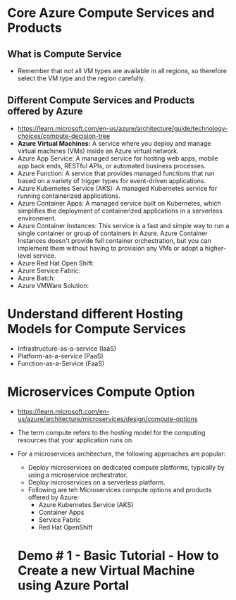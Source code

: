 # Core Azure Compute Services and Products

## What is Compute Service
- Remember that not all VM types are available in all regions, so therefore select the VM type and the region carefully. 

## Different Compute Services and Products offered by Azure
- https://learn.microsoft.com/en-us/azure/architecture/guide/technology-choices/compute-decision-tree
- **Azure Virtual Machines:** A service where you deploy and manage virtual machines (VMs) inside an Azure virtual network.
- Azure App Service: A managed service for hosting web apps, mobile app back ends, RESTful APIs, or automated business processes.
- Azure Function: A service that provides managed functions that run based on a variety of trigger types for event-driven applications.
- Azure Kubernetes Service (AKS): A managed Kubernetes service for running containerized applications.
- Azure Container Apps: A managed service built on Kubernetes, which simplifies the deployment of containerized applications in a serverless environment.
- Azure Container Instances: This service is a fast and simple way to run a single container or group of containers in Azure.
                             Azure Container Instances doesn't provide full container orchestration, but you can implement them without having to provision
                             any VMs or adopt a higher-level service.
- Azure Red Hat Open Shift: 
- Azure Service Fabric:
- Azure Batch:
- Azure VMWare Solution:

# Understand different Hosting Models for Compute Services

- Infrastructure-as-a-service (IaaS)
- Platform-as-a-service (PaaS)
- Function-as-a-Service (FaaS)

# Microservices Compute Option
- https://learn.microsoft.com/en-us/azure/architecture/microservices/design/compute-options
- The term compute refers to the hosting model for the computing resources that your application runs on.
- For a microservices architecture, the following approaches are popular:
  - Deploy microservices on dedicated compute platforms, typically by using a microservice orchestrator.
  - Deploy microservices on a serverless platform.
  - Following are teh Microservices compute options and products offered by Azure:
    - Azure Kubernetes Service (AKS)
    - Container Apps
    - Service Fabric
    - Red Hat OpenShift


  # Demo # 1 - Basic Tutorial - How to Create a new Virtual Machine using Azure Portal
  
   

